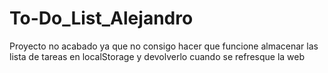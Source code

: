 # To-Do_List_Alejandro

Proyecto no acabado ya que no consigo hacer que funcione almacenar las lista de tareas en localStorage y devolverlo cuando se refresque la web
